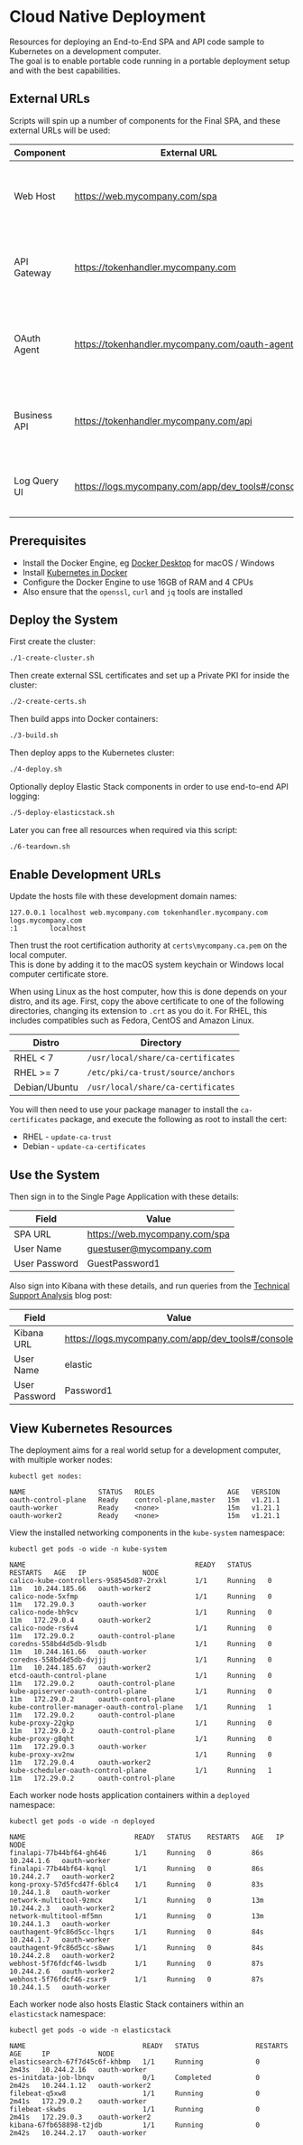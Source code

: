 # Cloud Native Deployment

Resources for deploying an End-to-End SPA and API code sample to Kubernetes on a development computer.\
The goal is to enable portable code running in a portable deployment setup and with the best capabilities.

## External URLs

Scripts will spin up a number of components for the Final SPA, and these external URLs will be used:

| Component | External URL | Description |
| --------- | ------------ | ----------- |
| Web Host | https://web.mycompany.com/spa | A development host to serve web static content for the SPA |
| API Gateway | https://tokenhandler.mycompany.com | The base URL for the API gateway that is hosted in front of APIs |
| OAuth Agent | https://tokenhandler.mycompany.com/oauth-agent | The SPA calls the OAuth Agent via the API gateway to perform OAuth work |
| Business API | https://tokenhandler.mycompany.com/api | The SPA calls the business API via the API gateway to get data |
| Log Query UI | https://logs.mycompany.com/app/dev_tools#/console | The Kibana UI used to analyze technical support logs |

## Prerequisites

- Install the Docker Engine, eg [Docker Desktop](https://www.docker.com/products/docker-desktop) for macOS / Windows
- Install [Kubernetes in Docker](https://kind.sigs.k8s.io/docs/user/quick-start/)
- Configure the Docker Engine to use 16GB of RAM and 4 CPUs
- Also ensure that the `openssl`, `curl` and `jq` tools are installed

## Deploy the System

First create the cluster:

```bash
./1-create-cluster.sh
```

Then create external SSL certificates and set up a Private PKI for inside the cluster:

```bash
./2-create-certs.sh
```

Then build apps into Docker containers:

```bash
./3-build.sh
```

Then deploy apps to the Kubernetes cluster:

```bash
./4-deploy.sh
```

Optionally deploy Elastic Stack components in order to use end-to-end API logging:

```bash
./5-deploy-elasticstack.sh
```

Later you can free all resources when required via this script:

```bash
./6-teardown.sh
```

## Enable Development URLs

Update the hosts file with these development domain names:

```text
127.0.0.1 localhost web.mycompany.com tokenhandler.mycompany.com logs.mycompany.com
:1        localhost
```

Then trust the root certification authority at `certs\mycompany.ca.pem` on the local computer.\
This is done by adding it to the macOS system keychain or Windows local computer certificate store.

When using Linux as the host computer, how this is done depends on your distro, and its age. First, copy the above certificate to one of the following directories, changing its extension to `.crt` as you do it. For RHEL, this includes compatibles such as Fedora, CentOS and Amazon Linux.

| Distro | Directory|
|--------|----------|
| RHEL  < 7 | `/usr/local/share/ca-certificates` |
| RHEL >= 7 | `/etc/pki/ca-trust/source/anchors` |
| Debian/Ubuntu | `/usr/local/share/ca-certificates` |

You will then need to use your package manager to install the `ca-certificates` package, and execute the following as root to install the cert:

* RHEL - `update-ca-trust`
* Debian - `update-ca-certificates`

## Use the System

Then sign in to the Single Page Application with these details:

| Field | Value |
| ----- | ----- |
| SPA URL | https://web.mycompany.com/spa |
| User Name | guestuser@mycompany.com |
| User Password | GuestPassword1 |

Also sign into Kibana with these details, and run queries from the [Technical Support Analysis](https://authguidance.com/2019/08/02/intelligent-api-platform-analysis/) blog post:

| Field | Value |
| ---------- | ----- |
| Kibana URL | https://logs.mycompany.com/app/dev_tools#/console |
| User Name | elastic |
| User Password | Password1 |

## View Kubernetes Resources

The deployment aims for a real world setup for a development computer, with multiple worker nodes:

```text
kubectl get nodes:

NAME                  STATUS   ROLES                  AGE   VERSION
oauth-control-plane   Ready    control-plane,master   15m   v1.21.1
oauth-worker          Ready    <none>                 15m   v1.21.1
oauth-worker2         Ready    <none>                 15m   v1.21.1
```

View the installed networking components in the `kube-system` namespace:

```text
kubectl get pods -o wide -n kube-system

NAME                                          READY   STATUS    RESTARTS   AGE   IP              NODE
calico-kube-controllers-958545d87-2rxkl       1/1     Running   0          11m   10.244.185.66   oauth-worker2
calico-node-5xfmp                             1/1     Running   0          11m   172.29.0.3      oauth-worker
calico-node-bh9cv                             1/1     Running   0          11m   172.29.0.4      oauth-worker2
calico-node-rs6v4                             1/1     Running   0          11m   172.29.0.2      oauth-control-plane
coredns-558bd4d5db-9lsdb                      1/1     Running   0          11m   10.244.161.66   oauth-worker
coredns-558bd4d5db-dvjjj                      1/1     Running   0          11m   10.244.185.67   oauth-worker2
etcd-oauth-control-plane                      1/1     Running   0          11m   172.29.0.2      oauth-control-plane
kube-apiserver-oauth-control-plane            1/1     Running   0          11m   172.29.0.2      oauth-control-plane
kube-controller-manager-oauth-control-plane   1/1     Running   1          11m   172.29.0.2      oauth-control-plane
kube-proxy-22gkp                              1/1     Running   0          11m   172.29.0.2      oauth-control-plane
kube-proxy-g8qht                              1/1     Running   0          11m   172.29.0.3      oauth-worker
kube-proxy-xv2nw                              1/1     Running   0          11m   172.29.0.4      oauth-worker2
kube-scheduler-oauth-control-plane            1/1     Running   1          11m   172.29.0.2      oauth-control-plane
```

Each worker node hosts application containers within a `deployed` namespace:

```text
kubectl get pods -o wide -n deployed

NAME                           READY   STATUS    RESTARTS   AGE   IP           NODE
finalapi-77b44bf64-gh646       1/1     Running   0          86s   10.244.1.6   oauth-worker
finalapi-77b44bf64-kqnql       1/1     Running   0          86s   10.244.2.7   oauth-worker2
kong-proxy-57d5fcd47f-6blc4    1/1     Running   0          83s   10.244.1.8   oauth-worker
network-multitool-9zmcx        1/1     Running   0          13m   10.244.2.3   oauth-worker2
network-multitool-mf5mn        1/1     Running   0          13m   10.244.1.3   oauth-worker
oauthagent-9fc86d5cc-lhqrs     1/1     Running   0          84s   10.244.1.7   oauth-worker
oauthagent-9fc86d5cc-s8wws     1/1     Running   0          84s   10.244.2.8   oauth-worker2
webhost-5f76fdcf46-lwsdb       1/1     Running   0          87s   10.244.2.6   oauth-worker2
webhost-5f76fdcf46-zsxr9       1/1     Running   0          87s   10.244.1.5   oauth-worker
```

Each worker node also hosts Elastic Stack containers within an `elasticstack` namespace:

```text
kubectl get pods -o wide -n elasticstack

NAME                             READY   STATUS              RESTARTS   AGE     IP            NODE
elasticsearch-67f7d45c6f-khbmp   1/1     Running             0          2m43s   10.244.2.16   oauth-worker
es-initdata-job-lbnqv            0/1     Completed           0          2m42s   10.244.1.12   oauth-worker2
filebeat-q5xw8                   1/1     Running             0          2m41s   172.29.0.2    oauth-worker
filebeat-skwbs                   1/1     Running             0          2m41s   172.29.0.3    oauth-worker2
kibana-67fb658898-t2jdb          1/1     Running             0          2m42s   10.244.2.17   oauth-worker
```
